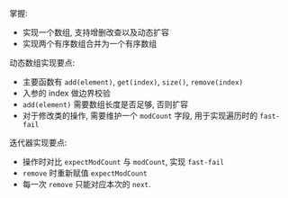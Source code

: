 掌握:
* 实现一个数组, 支持增删改查以及动态扩容
* 实现两个有序数组合并为一个有序数组


动态数组实现要点:
* 主要函数有 `add(element)`, `get(index)`, `size()`, `remove(index)`
* 入参的 index 做边界校验
* `add(element)` 需要数组长度是否足够, 否则扩容
* 对于修改类的操作, 需要维护一个 `modCount` 字段, 用于实现遍历时的 `fast-fail`

迭代器实现要点:
* 操作时对比 `expectModCount` 与 `modCount`, 实现 `fast-fail`
* `remove` 时重新赋值 `expectModCount`
* 每一次 `remove` 只能对应本次的 `next`.